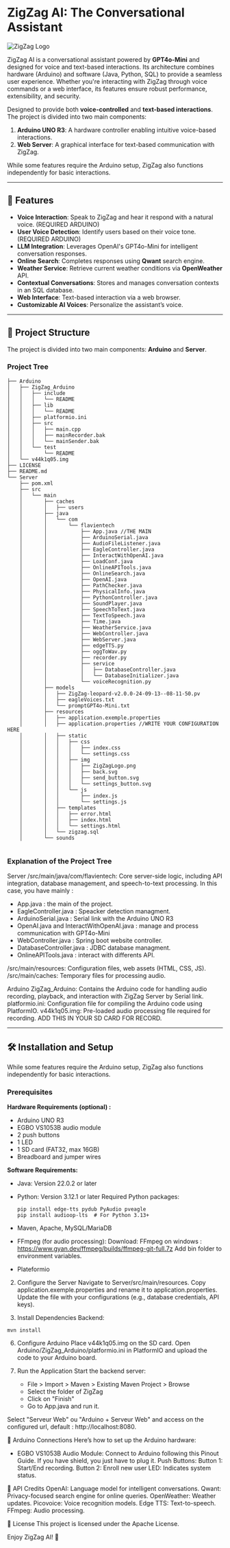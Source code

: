 # ZigZag AI: The Conversational Assistant

![ZigZag Logo](Server/src/main/resources/static/img/ZigZagLogo.png)

ZigZag AI is a conversational assistant powered by **GPT4o-Mini** and designed for voice and text-based interactions. Its architecture combines hardware (Arduino) and software (Java, Python, SQL) to provide a seamless user experience. Whether you're interacting with ZigZag through voice commands or a web interface, its features ensure robust performance, extensibility, and security.

Designed to provide both **voice-controlled** and **text-based interactions**. The project is divided into two main components:  

1. **Arduino UNO R3**: A hardware controller enabling intuitive voice-based interactions.  
2. **Web Server**: A graphical interface for text-based communication with ZigZag.

While some features require the Arduino setup, ZigZag also functions independently for basic interactions.  

---

## 🌟 Features

- **Voice Interaction**: Speak to ZigZag and hear it respond with a natural voice. (REQUIRED ARDUINO)
- **User Voice Detection**: Identify users based on their voice tone.  (REQUIRED ARDUINO)
- **LLM Integration**: Leverages OpenAI's GPT4o-Mini for intelligent conversation responses.
- **Online Search**: Completes responses using **Qwant** search engine.
- **Weather Service**: Retrieve current weather conditions via **OpenWeather** API.
- **Contextual Conversations**: Stores and manages conversation contexts in an SQL database.
- **Web Interface**: Text-based interaction via a web browser.
- **Customizable AI Voices**: Personalize the assistant’s voice.

---

## 📂 Project Structure

The project is divided into two main components: **Arduino** and **Server**.

### Project Tree

```plaintext
├── Arduino
│   ├── ZigZag_Arduino
│   │   ├── include
│   │   │   └── README
│   │   ├── lib
│   │   │   └── README
│   │   ├── platformio.ini
│   │   ├── src
│   │   │   ├── main.cpp
│   │   │   ├── mainRecorder.bak
│   │   │   └── mainSender.bak
│   │   └── test
│   │       └── README
│   └── v44k1q05.img
├── LICENSE
├── README.md
└── Server
    ├── pom.xml
    ├── src
    │   └── main
    │       ├── caches
    │       │   ├── users
    │       ├── java
    │       │   └── com
    │       │       └── flavientech
    │       │           ├── App.java //THE MAIN
    │       │           ├── ArduinoSerial.java
    │       │           ├── AudioFileListener.java
    │       │           ├── EagleController.java
    │       │           ├── InteractWithOpenAI.java
    │       │           ├── LoadConf.java
    │       │           ├── OnlineAPITools.java
    │       │           ├── OnlineSearch.java
    │       │           ├── OpenAI.java
    │       │           ├── PathChecker.java
    │       │           ├── PhysicalInfo.java
    │       │           ├── PythonController.java
    │       │           ├── SoundPlayer.java
    │       │           ├── SpeechToText.java
    │       │           ├── TextToSpeech.java
    │       │           ├── Time.java
    │       │           ├── WeatherService.java
    │       │           ├── WebController.java
    │       │           ├── WebServer.java
    │       │           ├── edgeTTS.py
    │       │           ├── oggToWav.py
    │       │           ├── recorder.py
    │       │           ├── service
    │       │           │   ├── DatabaseController.java
    │       │           │   └── DatabaseInitializer.java
    │       │           └── voiceRecognition.py
    │       ├── models
    │       │   ├── ZigZag-leopard-v2.0.0-24-09-13--08-11-50.pv
    │       │   ├── eagleVoices.txt
    │       │   └── promptGPT4o-Mini.txt
    │       ├── resources
    │       │   ├── application.exemple.properties
    │       │   ├── application.properties //WRITE YOUR CONFIGURATION HERE
    │       │   ├── static
    │       │   │   ├── css
    │       │   │   │   ├── index.css
    │       │   │   │   └── settings.css
    │       │   │   ├── img
    │       │   │   │   ├── ZigZagLogo.png
    │       │   │   │   ├── back.svg
    │       │   │   │   ├── send_button.svg
    │       │   │   │   └── settings_button.svg
    │       │   │   └── js
    │       │   │       ├── index.js
    │       │   │       └── settings.js
    │       │   ├── templates
    │       │   │   ├── error.html
    │       │   │   ├── index.html
    │       │   │   └── settings.html
    │       │   └── zigzag.sql
    │       └── sounds


```
### Explanation of the Project Tree

Server
/src/main/java/com/flavientech: Core server-side logic, including API integration, database management, and speech-to-text processing.
In this case, you have mainly : 
- App.java : the main of the project.
- EagleController.java : Speacker detection managment.
- ArduinoSerial.java : Serial link with the Arduino UNO R3
- OpenAI.java and InteractWithOpenAI.java : manage and process  communication with GPT4o-Mini
- WebController.java : Spring boot website controller.
- DatabaseController.java : JDBC database managment.
- OnlineAPITools.java : interact with differents API.

/src/main/resources: Configuration files, web assets (HTML, CSS, JS).
/src/main/caches: Temporary files for processing audio.


Arduino
ZigZag_Arduino: Contains the Arduino code for handling audio recording, playback, and interaction with ZigZag Server by Serial link.
platformio.ini: Configuration file for compiling the Arduino code using PlatformIO.
v44k1q05.img: Pre-loaded audio processing file required for recording. ADD THIS IN YOUR SD CARD FOR RECORD.


---

## 🛠️ Installation and Setup

While some features require the Arduino setup, ZigZag also functions independently for basic interactions.  

### Prerequisites
**Hardware Requirements (optional) :**
- Arduino UNO R3
- EGBO VS1053B audio module
- 2 push buttons
- 1 LED
- 1 SD card (FAT32, max 16GB)
- Breadboard and jumper wires

**Software Requirements:**
- Java: Version 22.0.2 or later
- Python: Version 3.12.1 or later
    Required Python packages:
    
    ```plaintext
    pip install edge-tts pydub PyAudio pveagle
    pip install audioop-lts  # For Python 3.13+
    ```

- Maven, Apache, MySQL/MariaDB
- FFmpeg (for audio processing):
    Download: FFmpeg on windows : https://www.gyan.dev/ffmpeg/builds/ffmpeg-git-full.7z
    Add bin folder to environment variables.

- Plateformio

2. Configure the Server
Navigate to Server/src/main/resources.
Copy application.exemple.properties and rename it to application.properties.
Update the file with your configurations (e.g., database credentials, API keys).

4. Install Dependencies
Backend:
```plaintext
mvn install
```
6. Configure Arduino
Place v44k1q05.img on the SD card.
Open Arduino/ZigZag_Arduino/platformio.ini in PlatformIO and upload the code to your Arduino board.

5. Run the Application
Start the backend server:
    - File > Import > Maven > Existing Maven Project > Browse 
    - Select the folder of ZigZag
    - Click on "Finish"
    - Go to App.java and run it.

Select "Serveur Web" ou "Arduino + Serveur Web" and access on the configured url, default : http://localhost:8080.

🤖 Arduino Connections
Here’s how to set up the Arduino hardware:

- EGBO VS1053B Audio Module:
    Connect to Arduino following this Pinout Guide. If you have shield, you just have to plug it.
Push Buttons:
Button 1: Start/End recording.
Button 2: Enroll new user
LED: Indicates system status.

📜 API Credits
OpenAI: Language model for intelligent conversations.
Qwant: Privacy-focused search engine for online queries.
OpenWeather: Weather updates.
Picovoice: Voice recognition models.
Edge TTS: Text-to-speech.
FFmpeg: Audio processing.

📜 License
This project is licensed under the Apache License.

Enjoy ZigZag AI! 🚀
